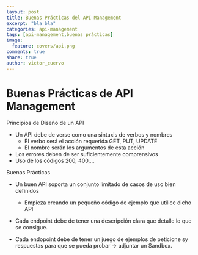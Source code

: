 ```yaml
---
layout: post
title: Buenas Prácticas del API Management
excerpt: "bla bla"
categories: api-management
tags: [api-management,buenas prácticas]
image:
  feature: covers/api.png
comments: true
share: true
author: victor_cuervo
---
```


# Buenas Prácticas de API Management

Principios de Diseño de un API
* Un API debe de verse como una sintaxis de verbos y nombres
    * El verbo será el acción requerida GET, PUT, UPDATE
    * El nombre serán los argumentos de esta acción
* Los errores deben de ser suficientemente comprensivos
* Uso de los códigos 200, 400,…


Buenas Prácticas
* Un buen API soporta un conjunto limitado de casos de uso bien definidos
    * Empieza creando un pequeño código de ejemplo que utilice dicho API


* Cada endpoint debe de tener una descripción clara que detalle lo que se consigue.

* Cada endopoint debe de tener un juego de ejemplos de peticione sy respuestas para que se pueda probar -> adjuntar un Sandbox.
